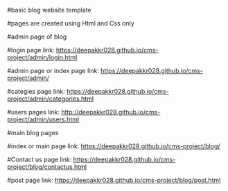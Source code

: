 #basic blog website template 

#pages are created using Html and Css only 

#admin page of blog

#login page 
link:  https://deepakkr028.github.io/cms-project/admin/login.html

#admin page or index page 
link: https://deepakkr028.github.io/cms-project/admin/

#categies page
link: https://deepakkr028.github.io/cms-project/admin/categories.html

#users pages 
link:  http://deepakkr028.github.io/cms-project/admin/users.html

#main blog pages 

#index or main page 
link: https://deepakkr028.github.io/cms-project/blog/

#Contact us page 
link: https://deepakkr028.github.io/cms-project/blog/contactus.html

#post page 
link: https://deepakkr028.github.io/cms-project/blog/post.html



